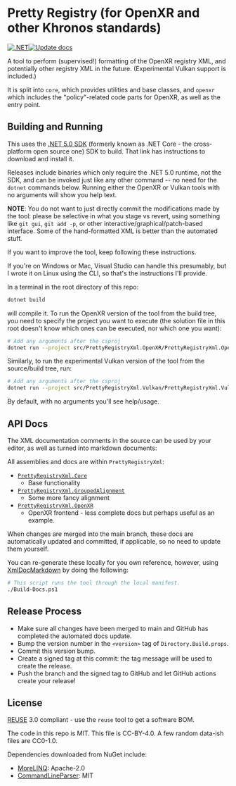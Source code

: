 # Pretty Registry (for OpenXR and other Khronos standards)

<!--
Copyright 2021 Collabora, Ltd

SPDX-License-Identifier: CC-BY-4.0
-->

[![.NET](https://github.com/rpavlik/PrettyRegistryXml/actions/workflows/dotnet.yml/badge.svg)](https://github.com/rpavlik/PrettyRegistryXml/actions/workflows/dotnet.yml)[![Update docs](https://github.com/rpavlik/PrettyRegistryXml/actions/workflows/update-docs.yml/badge.svg)](https://github.com/rpavlik/PrettyRegistryXml/tree/main/docs)

A tool to perform (supervised!) formatting of the OpenXR registry XML, and
potentially other registry XML in the future. (Experimental Vulkan support is
included.)

It is split into `core`, which provides utilities and base classes, and `openxr`
which includes the "policy"-related code parts for OpenXR, as well as the entry
point.

## Building and Running

This uses the [.NET 5.0 SDK][dotnet5] (formerly known as .NET Core - the
cross-platform open source one) SDK to build. That link has instructions to
download and install it.

Releases include binaries which only require the .NET 5.0 runtime, not the SDK,
and can be invoked just like any other command -- no need for the `dotnet`
commands below. Running either the OpenXR or Vulkan tools with no arguments will
show you help text.

**NOTE**: You do not want to just directly commit the modifications made by the
tool: please be selective in what you stage vs revert, using something like
`git gui`, `git add -p`, or other interactive/graphical/patch-based interface.
Some of the hand-formatted XML is better than the automated stuff.

If you want to improve the tool, keep following these instructions.

If you're on Windows or Mac, Visual Studio can handle this presumably, but I
wrote it on Linux using the CLI, so that's the instructions I'll provide.

In a terminal in the root directory of this repo:

```sh
dotnet build
```

will compile it. To run the OpenXR version of the tool from the build tree, you
need to specify the project you want to execute (the solution file in this root
doesn't know which ones can be executed, nor which one you want):

```sh
# Add any arguments after the csproj
dotnet run --project src/PrettyRegistryXml.OpenXR/PrettyRegistryXml.OpenXR.csproj
```

Similarly, to run the experimental Vulkan version of the tool from the
source/build tree, run:

```sh
# Add any arguments after the csproj
dotnet run --project src/PrettyRegistryXml.Vulkan/PrettyRegistryXml.Vulkan.csproj
```

By default, with no arguments you'll see help/usage.

[dotnet5]: https://dotnet.microsoft.com/download/dotnet/5.0

## API Docs

The XML documentation comments in the source can be used by your editor, as well
as turned into markdown documents:

All assemblies and docs are within `PrettyRegistryXml`:

- [`PrettyRegistryXml.Core`](docs/PrettyRegistryXml.Core.md)
  - Base functionality
- [`PrettyRegistryXml.GroupedAlignment`](docs/PrettyRegistryXml.GroupedAlignment.md)
  - Some more fancy alignment
- [`PrettyRegistryXml.OpenXR`](docs/PrettyRegistryXml.OpenXR.md)
  - OpenXR frontend - less complete docs but perhaps useful as an example.

When changes are merged into the main branch, these docs are automatically
updated and committed, if applicable, so no need to update them yourself.

You can re-generate these locally for you own reference, however, using
[XmlDocMarkdown](https://ejball.com/XmlDocMarkdown/) by doing the following:

```sh
# This script runs the tool through the local manifest.
./Build-Docs.ps1
```

## Release Process

- Make sure all changes have been merged to main and GitHub has completed the
  automated docs update.
- Bump the version number in the `<version>` tag of `Directory.Build.props`.
- Commit this version bump.
- Create a signed tag at this commit: the tag message will be used to create the
  release.
- Push the branch and the signed tag to GitHub and let GitHub actions create
  your release!

## License

[REUSE](https://reuse.software) 3.0 compliant - use the `reuse` tool to get a
software BOM.

The code in this repo is MIT. This file is CC-BY-4.0. A few random data-ish
files are CC0-1.0.

Dependencies downloaded from NuGet include:

- [MoreLINQ][]: Apache-2.0
- [CommandLineParser][]: MIT

[MoreLINQ]: https://www.nuget.org/packages/morelinq/3.3.2
[CommandLineParser]: https://www.nuget.org/packages/CommandLineParser/2.9.0-preview1
